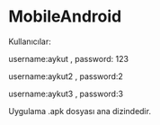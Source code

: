 # MobileAndroid
Kullanıcılar:

username:aykut  , password: 123

username:aykut2 , password:2

username:aykut3 , password:3

Uygulama .apk dosyası ana dizindedir.